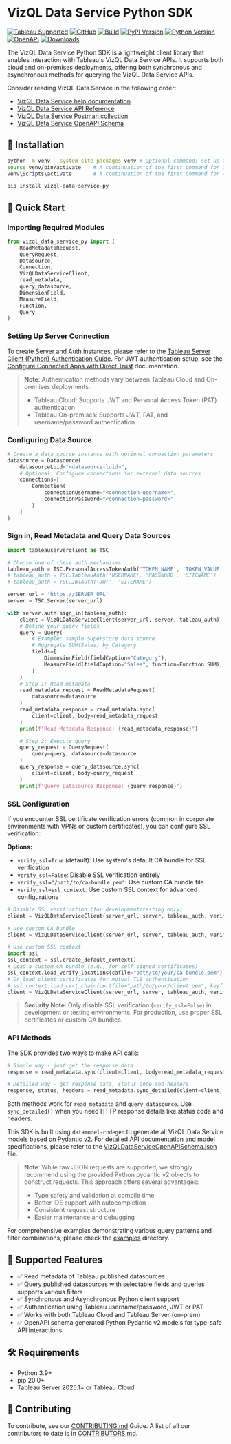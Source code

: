 # VizQL Data Service Python SDK 

[![Tableau Supported](https://img.shields.io/badge/Support%20Level-Tableau%20Supported-53bd92.svg)](https://www.tableau.com/support-levels-it-and-developer-tools)
[![GitHub](https://img.shields.io/badge/license-Apache%202.0-blue?style=flat-square.svg)](https://raw.githubusercontent.com/tableau/VizQL-Data-Service/refs/heads/main/python_sdk/LICENSE.txt)
[![Build](https://github.com/tableau/VizQL-Data-Service/actions/workflows/push.yml/badge.svg)](https://github.com/tableau/VizQL-Data-Service/actions/workflows/push.yml)
[![PyPI Version](https://img.shields.io/pypi/v/vizql-data-service-py.svg)](https://pypi.org/project/vizql-data-service-py/)
[![Python Version](https://img.shields.io/badge/python-3.9%2B-blue.svg)](https://www.python.org/downloads/)
[![OpenAPI](https://img.shields.io/badge/OpenAPI-3.0.3-green.svg)](https://raw.githubusercontent.com/tableau/VizQL-Data-Service/refs/heads/main/VizQLDataServiceOpenAPISchema.json)
[![Downloads](https://img.shields.io/pypi/dm/vizql-data-service-py.svg)](https://pypi.org/project/vizql-data-service-py/)

The VizQL Data Service Python SDK is a lightweight client library that enables interaction with Tableau's VizQL Data Service APIs. It supports both cloud and on-premises deployments, offering both synchronous and asynchronous methods for querying the VizQL Data Service APIs.

Consider reading VizQL Data Service in the following order:
- [VizQL Data Service help documentation](https://help.tableau.com/current/api/vizql-data-service/en-us/index.html)
- [VizQL Data Service API Reference](https://help.tableau.com/current/api/vizql-data-service/en-us/reference/index.html)
- [VizQL Data Service Postman collection](https://www.postman.com/salesforce-developers/salesforce-developers/folder/jdy4gr3/vizql-data-service-queries)
- [VizQL Data Service OpenAPI Schema](https://github.com/tableau/VizQL-Data-Service/blob/main/VizQLDataServiceOpenAPISchema.json)

## 🔧 Installation
```bash
python -m venv --system-site-packages venv # Optional command: set up a python virtual environment before installing the vizql_data_service_py package
source venv/bin/activate    # A continuation of the first command for Unix/MacOS users. This activates the virtual environment for Unix/MacOS
venv\Scripts\activate       # A continuation of the first command for Windows users. This activates the virtual environment for Windows

pip install vizql-data-service-py
```

## 🚀 Quick Start

### Importing Required Modules
```python
from vizql_data_service_py import (
    ReadMetadataRequest,
    QueryRequest,
    Datasource,
    Connection,
    VizQLDataServiceClient,
    read_metadata,
    query_datasource,
    DimensionField,
    MeasureField,
    Function,
    Query
)
```

### Setting Up Server Connection
To create Server and Auth instances, please refer to the [Tableau Server Client (Python) Authentication Guide](https://tableau.github.io/server-client-python/docs/sign-in-out). For JWT authentication setup, see the [Configure Connected Apps with Direct Trust](https://help.tableau.com/current/online/en-us/connected_apps_direct.htm) documentation.

> **Note**: Authentication methods vary between Tableau Cloud and On-premises deployments:
> - Tableau Cloud: Supports JWT and Personal Access Token (PAT) authentication
> - Tableau On-premises: Supports JWT, PAT, and username/password authentication

### Configuring Data Source
```python
# Create a data source instance with optional connection parameters
datasource = Datasource(
    datasourceLuid="<datasource-luid>",
    # Optional: Configure connections for external data sources
    connections=[
        Connection(
            connectionUsername="<connection-username>",
            connectionPassword="<connection-password>"
        )
    ]
)
```

### Sign in, Read Metadata and Query Data Sources
```python
import tableauserverclient as TSC

# Choose one of these auth mechanisms
tableau_auth = TSC.PersonalAccessTokenAuth('TOKEN_NAME', 'TOKEN_VALUE', 'SITENAME')
# tableau_auth = TSC.TableauAuth('USERNAME', 'PASSWORD', 'SITENAME')
# tableau_auth = TSC.JWTAuth('JWT', 'SITENAME')

server_url = 'https://SERVER_URL'
server = TSC.Server(server_url)

with server.auth.sign_in(tableau_auth):
    client = VizQLDataServiceClient(server_url, server, tableau_auth)
    # Define your query fields
    query = Query(
        # Example: sample Superstore data source
        # Aggregate SUM(Sales) by Category
        fields=[
            DimensionField(fieldCaption="Category"),
            MeasureField(fieldCaption="Sales", function=Function.SUM),
        ]
    )
    # Step 1: Read metadata
    read_metadata_request = ReadMetadataRequest(
        datasource=datasource
    )
    read_metadata_response = read_metadata.sync(
        client=client, body=read_metadata_request
    )
    print(f"Read Metadata Response: {read_metadata_response}")

    # Step 2: Execute query
    query_request = QueryRequest(
        query=query, datasource=datasource
    )
    query_response = query_datasource.sync(
        client=client, body=query_request
    )
    print(f"Query Datasource Response: {query_response}")
```

### SSL Configuration

If you encounter SSL certificate verification errors (common in corporate environments with VPNs or custom certificates), you can configure SSL verification:

**Options:**
- `verify_ssl=True` (default): Use system's default CA bundle for SSL verification
- `verify_ssl=False`: Disable SSL verification entirely 
- `verify_ssl="/path/to/ca-bundle.pem"`: Use custom CA bundle file
- `verify_ssl=ssl_context`: Use custom SSL context for advanced configurations

```python
# Disable SSL verification (for development/testing only)
client = VizQLDataServiceClient(server_url, server, tableau_auth, verify_ssl=False)

# Use custom CA bundle
client = VizQLDataServiceClient(server_url, server, tableau_auth, verify_ssl="/path/to/your/ca_bundle.pem")

# Use custom SSL context
import ssl
ssl_context = ssl.create_default_context()    
# Load a custom CA bundle (e.g., for self-signed certificates)
ssl_context.load_verify_locations(cafile="path/to/your/ca-bundle.pem")
# Or load client certificates for mutual TLS authentication
# ssl_context.load_cert_chain(certfile="path/to/your/client.pem", keyfile="path/to/your/client.key")
client = VizQLDataServiceClient(server_url, server, tableau_auth, verify_ssl=ssl_context)
```

> **Security Note**: Only disable SSL verification (`verify_ssl=False`) in development or testing environments. For production, use proper SSL certificates or custom CA bundles.

### API Methods
The SDK provides two ways to make API calls:

```python
# Simple way - just get the response data
response = read_metadata.sync(client=client, body=read_metadata_request)

# Detailed way - get response data, status code and headers
response, status, headers = read_metadata.sync_detailed(client=client, body=read_metadata_request)
```

Both methods work for `read_metadata` and `query_datasource`. Use `sync_detailed()` when you need HTTP response details like status code and headers.

This SDK is built using `datamodel-codegen` to generate all VizQL Data Service models based on Pydantic v2. For detailed API documentation and model specifications, please refer to the [VizQLDataServiceOpenAPISchema.json](https://github.com/tableau/VizQL-Data-Service/blob/main/VizQLDataServiceOpenAPISchema.json) file. 

> **Note**: While raw JSON requests are supported, we strongly recommend using the provided Python pydantic v2 objects to construct requests. This approach offers several advantages:
> - Type safety and validation at compile time
> - Better IDE support with autocompletion
> - Consistent request structure
> - Easier maintenance and debugging

For comprehensive examples demonstrating various query patterns and filter combinations, please check the [examples](https://github.com/tableau/VizQL-Data-Service/tree/main/python_sdk/src/examples) directory.

## 📘 Supported Features
- ✅ Read metadata of Tableau published datasources
- ✅ Query published datasources with selectable fields and queries supports various filters
- ✅ Synchronous and Asynchronous Python client support
- ✅ Authentication using Tableau username/password, JWT or PAT
- ✅ Works with both Tableau Cloud and Tableau Server (on-prem)
- ✅ OpenAPI schema generated Python Pydantic v2 models for type-safe API interactions

## 🛠️ Requirements
- Python 3.9+
- pip 20.0+
- Tableau Server 2025.1+ or Tableau Cloud

## 🤝 Contributing
To contribute, see our [CONTRIBUTING.md](https://github.com/tableau/VizQL-Data-Service/blob/main/python_sdk/CONTRIBUTING.md) Guide. A list of all our contributors to date is in [CONTRIBUTORS.md](https://github.com/tableau/VizQL-Data-Service/blob/main/python_sdk/CONTRIBUTORS.md).